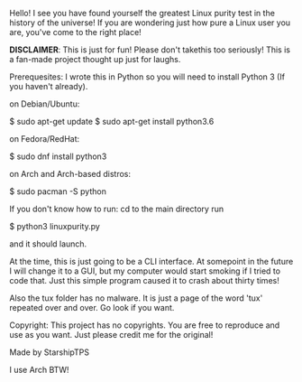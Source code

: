 Hello! I see you have found yourself the greatest Linux purity test in the history of the universe! If you are wondering just how pure a Linux user you are, you've come to the right place!


**DISCLAIMER**: This is just for fun! Please don't takethis too seriously! This is a fan-made project thought up just for laughs.


Prerequesites: I wrote this in Python so you will need to install Python 3 (If you haven't already).


on Debian/Ubuntu:

$ sudo apt-get update
$ sudo apt-get install python3.6

on Fedora/RedHat:

$ sudo dnf install python3

on Arch and Arch-based distros:

$ sudo pacman -S python




If you don't know how to run:
cd to the main directory
run

$ python3 linuxpurity.py

and it should launch.



At the time, this is just going to be a CLI interface. At somepoint in the future I will change it to a GUI, but my computer would start smoking if I tried to code that. Just this simple program caused it to crash about thirty times!


Also the tux folder has no malware. It is just a page of the word 'tux' repeated over and over. Go look if you want.



Copyright: This project has no copyrights. You are free to reproduce and use as you want. Just please credit me for the original!


Made by StarshipTPS

I use Arch BTW!

